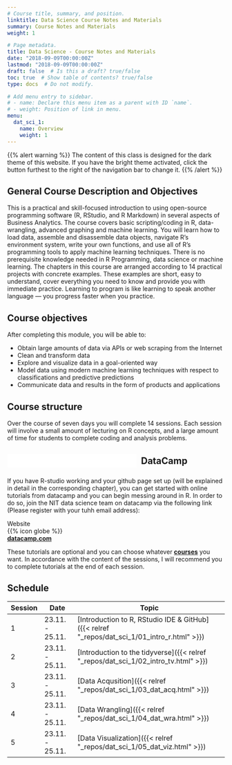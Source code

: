 ```yaml
---
# Course title, summary, and position.
linktitle: Data Science Course Notes and Materials
summary: Course Notes and Materials
weight: 1

# Page metadata.
title: Data Science - Course Notes and Materials
date: "2018-09-09T00:00:00Z"
lastmod: "2018-09-09T00:00:00Z"
draft: false  # Is this a draft? true/false
toc: true  # Show table of contents? true/false
type: docs  # Do not modify.

# Add menu entry to sidebar.
# - name: Declare this menu item as a parent with ID `name`.
# - weight: Position of link in menu.
menu:
  dat_sci_1:
    name: Overview
    weight: 1
---
```


{{% alert warning %}}
The content of this class is designed for the dark theme of this website. If you have the bright theme activated, click the button furthest to the right of the navigation bar to change it.
{{% /alert %}}


## General Course Description and Objectives
 
This is a practical and skill-focused introduction to using open-source programming software (R, RStudio, and R Markdown) in several aspects of Business Analytics. The course covers basic scripting/coding in R, data-wrangling, advanced graphing and machine learning. You will learn how to load data, assemble and disassemble data objects, navigate R’s environment system, write your own functions, and use all of R’s programming tools to apply machine learning techniques. There is no prerequisite knowledge needed in R Programming, data science or machine learning. The chapters in this course are arranged according to 14 practical projects with concrete examples. These examples are short, easy to understand, cover everything you need to know and provide you with immediate practice. Learning to program is like learning to speak another language — you progress faster when you practice.

## Course objectives

After completing this module, you will be able to:

* Obtain large amounts of data via APIs or web scraping from the Internet
* Clean and transform data
* Explore and visualize data in a goal-oriented way
* Model data using modern machine learning techniques with respect to classifications and predictive predictions
* Communicate data and results in the form of products and applications  

## Course structure

Over the course of seven days you will complete 14 sessions. Each session will involve a small amount of lecturing on R concepts, and a large amount of time for students to complete coding and analysis problems.


## <embed src="../../img/icons//datacamp.svg" align="center" height="30px" style="padding:0px 5px 5px 0px"> DataCamp

If you have R-studio working and your github page set up (will be explained in detail in the corresponding chapter), you can get started with online tutorials from datacamp and you can begin messing around in R. In order to do so, join the NIT data science team on datacamp via the following link (Please register with your tuhh email address):

<!-- DOWNLOADBOX -->
<div id="header">Website</div>
<div id="container">
  <div id="first">{{% icon globe %}}</div>
  <div id="second"><a href="https://www.datacamp.com/groups/shared_links/91287653ed5bd4c0f14e7c60e2d61a62dc1f1ba2afc84a4909665c00cd441f0c" target="_blank"><b>datacamp.com</b></a></div>
  <div id="clear"></div>
</div>

These tutorials are optional and you can choose whatever <a href="https://learn.datacamp.com/courses/" target="_blank"><b>courses</b></a> you want. In accordance with the content of the sessions, I will recommend you to complete tutorials at the end of each session.

## Schedule

| Session | Date | Topic |
| --- | --- | --- |
| 1 | 23.11. - 25.11. | [Introduction to R, RStudio IDE & GitHub]({{< relref "_repos/dat_sci_1/01_intro_r.html" >}}) |
| 2 | 23.11. - 25.11. | [Introduction to the tidyverse]({{< relref "_repos/dat_sci_1/02_intro_tv.html" >}}) |
| 3 | 23.11. - 25.11. | [Data Acqusition]({{< relref "_repos/dat_sci_1/03_dat_acq.html" >}}) |
| 4 | 23.11. - 25.11. | [Data Wrangling]({{< relref "_repos/dat_sci_1/04_dat_wra.html" >}}) |
| 5 | 23.11. - 25.11. | [Data Visualization]({{< relref "_repos/dat_sci_1/05_dat_viz.html" >}}) |
